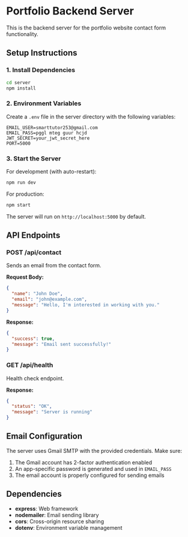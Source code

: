 # Portfolio Backend Server

This is the backend server for the portfolio website contact form functionality.

## Setup Instructions

### 1. Install Dependencies
```bash
cd server
npm install
```

### 2. Environment Variables
Create a `.env` file in the server directory with the following variables:

```env
EMAIL_USER=smarttutor253@gmail.com
EMAIL_PASS=pggl mteg guur hcjd
JWT_SECRET=your_jwt_secret_here
PORT=5000
```

### 3. Start the Server

For development (with auto-restart):
```bash
npm run dev
```

For production:
```bash
npm start
```

The server will run on `http://localhost:5000` by default.

## API Endpoints

### POST /api/contact
Sends an email from the contact form.

**Request Body:**
```json
{
  "name": "John Doe",
  "email": "john@example.com",
  "message": "Hello, I'm interested in working with you."
}
```

**Response:**
```json
{
  "success": true,
  "message": "Email sent successfully!"
}
```

### GET /api/health
Health check endpoint.

**Response:**
```json
{
  "status": "OK",
  "message": "Server is running"
}
```

## Email Configuration

The server uses Gmail SMTP with the provided credentials. Make sure:
1. The Gmail account has 2-factor authentication enabled
2. An app-specific password is generated and used in `EMAIL_PASS`
3. The email account is properly configured for sending emails

## Dependencies

- **express**: Web framework
- **nodemailer**: Email sending library
- **cors**: Cross-origin resource sharing
- **dotenv**: Environment variable management
